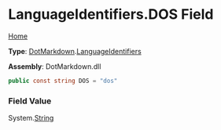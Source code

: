 # LanguageIdentifiers\.DOS Field

[Home](../../../README.md)

**Type**: [DotMarkdown](../../README.md)\.[LanguageIdentifiers](../README.md)

**Assembly**: DotMarkdown\.dll

```csharp
public const string DOS = "dos"
```

### Field Value

System\.[String](https://docs.microsoft.com/en-us/dotnet/api/system.string)